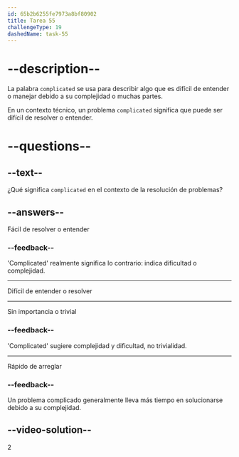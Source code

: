 ```yaml
---
id: 65b2b6255fe7973a8bf80902
title: Tarea 55
challengeType: 19
dashedName: task-55
---
```


# --description--

La palabra `complicated` se usa para describir algo que es difícil de entender o manejar debido a su complejidad o muchas partes.

En un contexto técnico, un problema `complicated` significa que puede ser difícil de resolver o entender.

# --questions--

## --text--

¿Qué significa `complicated` en el contexto de la resolución de problemas?

## --answers--

Fácil de resolver o entender

### --feedback--

'Complicated' realmente significa lo contrario: indica dificultad o complejidad.

---

Difícil de entender o resolver

---

Sin importancia o trivial

### --feedback--

'Complicated' sugiere complejidad y dificultad, no trivialidad.

---

Rápido de arreglar

### --feedback--

Un problema complicado generalmente lleva más tiempo en solucionarse debido a su complejidad.

## --video-solution--

2
